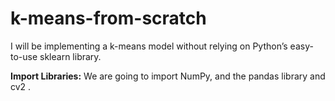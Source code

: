 # k-means-from-scratch


I will be implementing a k-means model without relying on Python’s easy-to-use sklearn library. 

**Import Libraries:**
We are going to import NumPy,  and the pandas library and cv2 .
